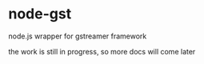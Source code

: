 # node-gst

node.js wrapper for gstreamer framework

the work is still in progress, so more docs will come later
